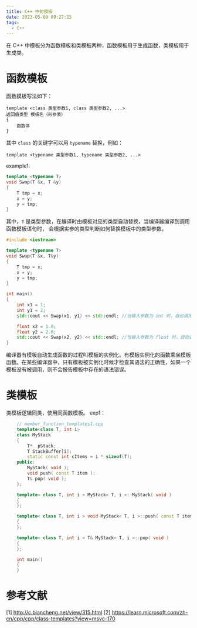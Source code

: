 ```yaml
---
title: C++ 中的模板
date: 2023-05-09 09:27:15
tags:
  - C++
---
```


在 C++ 中模板分为函数模板和类模板两种，函数模板用于生成函数，类模板用于生成类。

<!--more-->

# 函数模板

函数模板写法如下：

```
template <class 类型参数1, class 类型参数2, ...>
返回值类型 模板名（形参表）
{
    函数体
}
```

其中 `class` 的关键字可以用 `typename` 替换，例如：

```
template <typename 类型参数1, typename 类型参数2, ...>
```

example1:

```C++
template <typename T>
void Swap(T &x, T &y)
{
    T tmp = x;
    x = y;
    y = tmp;
}
```

其中，`T` 是类型参数，在编译时由模板对应的类型自动替换，当编译器编译到调用函数模板语句时， 会根据实参的类型判断如何替换模板中的类型参数。

```C++
#include <iostream>

template <typename T>
void Swap(T &x, T&y)
{
    T tmp = x;
    x = y;
    y = tmp;
}

int main()
{
    int x1 = 1;
    int y1 = 2;
    std::cout << Swap(x1, y1) << std::endl; //当输入参数为 int 时，自动调用 int 型函数，T--> int

    float x2 = 1.0;
    float y2 = 2.0;
    std::cout << Swap(x2, y2) << std::endl; //当输入参数为 float 时，自动调用 float 型函数 T--> float
}
```

编译器有模板自动生成函数的过程叫模板的实例化。有模板实例化的函数乘坐模板函数。在某些编译器中，只有模板被实例化时候才检查其语法的正确性，如果一个模板没有被调用，则不会报告模板中存在的语法错误。

# 类模板

类模板逻辑同类，使用同函数模板。
exp1：

```C++
    // member_function_templates1.cpp
    template<class T, int i>
    class MyStack
    {
        T*  pStack;
        T StackBuffer[i];
        static const int cItems = i * sizeof(T);
    public:
        MyStack( void );
        void push( const T item );
        T& pop( void );
    };

    template< class T, int i > MyStack< T, i >::MyStack( void )
    {
    };

    template< class T, int i > void MyStack< T, i >::push( const T item )
    {
    };

    template< class T, int i > T& MyStack< T, i >::pop( void )
    {
    };

    int main()
    {
    }
```

# 参考文献

[1] http://c.biancheng.net/view/315.html
[2] https://learn.microsoft.com/zh-cn/cpp/cpp/class-templates?view=msvc-170
